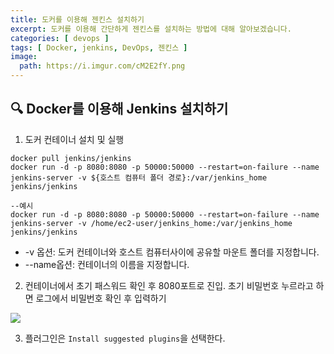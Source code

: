 ```yaml
---
title: 도커를 이용해 젠킨스 설치하기
excerpt: 도커를 이용해 간단하게 젠킨스를 설치하는 방법에 대해 알아보겠습니다.
categories: [ devops ]
tags: [ Docker, jenkins, DevOps, 젠킨스 ]
image:
  path: https://i.imgur.com/cM2E2fY.png
---
```


## 🔍 Docker를 이용해 Jenkins 설치하기
1. 도커 컨테이너 설치 및 실행

```
docker pull jenkins/jenkins
docker run -d -p 8080:8080 -p 50000:50000 --restart=on-failure --name jenkins-server -v ${호스트 컴퓨터 폴더 경로}:/var/jenkins_home jenkins/jenkins

--예시
docker run -d -p 8080:8080 -p 50000:50000 --restart=on-failure --name jenkins-server -v /home/ec2-user/jenkins_home:/var/jenkins_home jenkins/jenkins
```

- -v 옵션: 도커 컨테이너와 호스트 컴퓨터사이에 공유할 마운트 폴더를 지정합니다. 
- --name옵션: 컨테이너의 이름을 지정합니다.


2. 컨테이너에서 초기 패스워드 확인 후 8080포트로 진입. 초기 비밀번호 누르라고 하면 로그에서 비밀번호 확인 후 입력하기
   
![](https://i.imgur.com/YGZeHGw.png)

3. 플러그인은 `Install suggested plugins`을 선택한다.
